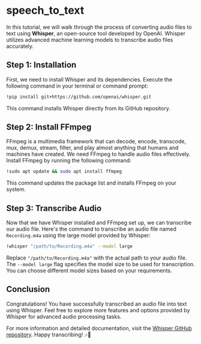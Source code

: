 # speech_to_text
In this tutorial, we will walk through the process of converting audio files to text using **Whisper**, an open-source tool developed by OpenAI. Whisper utilizes advanced machine learning models to transcribe audio files accurately. 

## Step 1: Installation

First, we need to install Whisper and its dependencies. Execute the following command in your terminal or command prompt:

```bash
!pip install git+https://github.com/openai/whisper.git
```

This command installs Whisper directly from its GitHub repository.

## Step 2: Install FFmpeg

FFmpeg is a multimedia framework that can decode, encode, transcode, mux, demux, stream, filter, and play almost anything that humans and machines have created. We need FFmpeg to handle audio files effectively. Install FFmpeg by running the following command:

```bash
!sudo apt update && sudo apt install ffmpeg
```

This command updates the package list and installs FFmpeg on your system.

## Step 3: Transcribe Audio

Now that we have Whisper installed and FFmpeg set up, we can transcribe our audio file. Here's the command to transcribe an audio file named `Recording.m4a` using the large model provided by Whisper:

```bash
!whisper "/path/to/Recording.m4a" --model large
```

Replace `"/path/to/Recording.m4a"` with the actual path to your audio file. The `--model large` flag specifies the model size to be used for transcription. You can choose different model sizes based on your requirements.

## Conclusion

Congratulations! You have successfully transcribed an audio file into text using Whisper. Feel free to explore more features and options provided by Whisper for advanced audio processing tasks.

For more information and detailed documentation, visit the [Whisper GitHub repository](https://github.com/openai/whisper). Happy transcribing! 🎶📝
